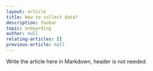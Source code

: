 ```yaml
---
layout: article
title: How to collect data?
description: foobar
topic: onboarding
author: null
relating-articles: []
previous-article: null
---
```


Write the article here in Markdown, header is not needed.